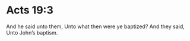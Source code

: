 # Acts 19:3

And he said unto them, Unto what then were ye baptized? And they said, Unto John’s baptism.